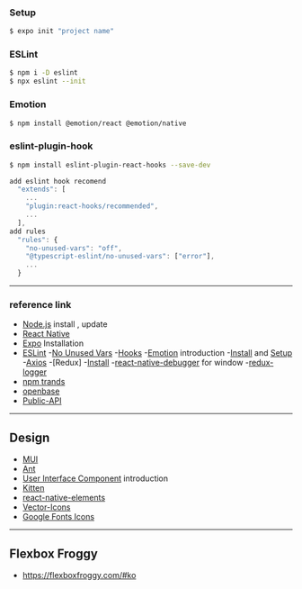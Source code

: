 ### Setup

```bash
$ expo init "project name"
```

### ESLint

```bash
$ npm i -D eslint
$ npx eslint --init
```

### Emotion

```bash
$ npm install @emotion/react @emotion/native
```

### eslint-plugin-hook

```bash
$ npm install eslint-plugin-react-hooks --save-dev
```

```javascript
add eslint hook recomend
  "extends": [
    ...
    "plugin:react-hooks/recommended",
    ...
  ],
add rules
  "rules": {
    "no-unused-vars": "off",
    "@typescript-eslint/no-unused-vars": ["error"],
    ...
  }
```

---

### reference link

- [Node.js](https://nodejs.org/ko) install , update
- [React Native](https://reactnative.dev)
- [Expo](https://docs.expo.io/get-started/installation) Installation
- [ESLint](https://eslint.org) -[No Unused Vars](https://github.com/typescript-eslint/typescript-eslint/blob/master/packages/eslint-plugin/docs/rules/no-unused-vars.md) -[Hooks](https://www.npmjs.com/package/eslint-plugin-react-hooks) -[Emotion](https://emotion.sh/docs/introduction) introduction -[Install](https://emotion.sh/docs/@emotion/native) and [Setup](https://emotion.sh/docs/typescript) -[Axios](https://www.npmjs.com/package/axios) -[Redux] -[Install](https://redux.js.org/introduction/installation) -[react-native-debugger](https://github.com/jhen0409/react-native-debugger/releases) for window -[redux-logger](https://github.com/LogRocket/redux-logger)
- [npm trands](https://www.npmtrends.com)
- [openbase](https://openbase.com)
- [Public-API](https://github.com/public-apis/public-apis)

---

## Design

- [MUI](https://mui.com/getting-started/usage)
- [Ant](https://ant.design/components/overview)
- [User Interface Component](https://docs.expo.dev/guides/userinterface) introduction
- [Kitten](https://akveo.github.io/react-native-ui-kitten)
- [react-native-elements](https://reactnativeelements.com/docs)
- [Vector-Icons](https://icons.expo.fyi)
- [Google Fonts Icons](https://fonts.google.com/icons)

---

## Flexbox Froggy

- https://flexboxfroggy.com/#ko
